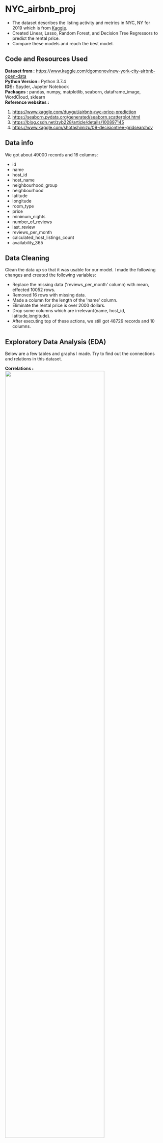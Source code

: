 # NYC_airbnb_proj  
* The dataset describes the listing activity and metrics in NYC, NY for 2019 which is from [Kaggle](https://www.kaggle.com/dgomonov/new-york-city-airbnb-open-data).
* Created Linear, Lasso, Random Forest, and Decision Tree Regressors to predict the rental price.
* Compare these models and reach the best model.

## Code and Resources Used 
**Dataset from :** https://www.kaggle.com/dgomonov/new-york-city-airbnb-open-data  
**Python Version :** Python 3.7.4  
**IDE :** Spyder, Jupyter Notebook  
**Packages :** pandas, numpy, matplotlib, seaborn, dataframe_image, WordCloud, sklearn  
**Reference websites :**
1. https://www.kaggle.com/duygut/airbnb-nyc-price-prediction  
2. https://seaborn.pydata.org/generated/seaborn.scatterplot.html
3. https://blog.csdn.net/zyb228/article/details/100897145
4. https://www.kaggle.com/shotashimizu/09-decisiontree-gridsearchcv

## Data info 
We got about 49000 records and 16 columns:
*	id
*	name
*	host_id
*	host_name
*	neighbourhood_group
*	neighbourhood
*	latitude
*	longitude
*	room_type 
*	price
*	minimum_nights
*	number_of_reviews
*	last_review 
*	reviews_per_month
*	calculated_host_listings_count
*	availability_365 

## Data Cleaning
Clean the data up so that it was usable for our model. I made the following changes and created the following variables:    
* Replace the missing data ('reviews_per_month' column) with mean, effected 10052 rows. 
* Removed 16 rows with missing data.  
* Made a column for the length of the 'name' column.  
* Eliminate the rental price is over 2000 dollars.
* Drop some columns which are irrelevant(name, host_id, latitude,longitude).
* After executing top of these actions, we still got 48729 records and 10 columns.

## Exploratory Data Analysis (EDA)
Below are a few tables and graphs I made. Try to find out the connections and relations in this dataset. 

**Correlations :**      
<img src="https://github.com/JohnnyHsieh1020/NYC_airbnb_proj/blob/main/images/Correlations.png" width=80%, heigh=80%>

**Neighbourhood group :**      
<img src="https://github.com/JohnnyHsieh1020/NYC_airbnb_proj/blob/main/images/neighbourhood_group.png">

**Neighborhood Top 20 :**      
<img src="https://github.com/JohnnyHsieh1020/NYC_airbnb_proj/blob/main/images/neighbourhood.png">

**Room Type :**      
<img src="https://github.com/JohnnyHsieh1020/NYC_airbnb_proj/blob/main/images/room_type.png">

**Price by Neighborhood group :**      
<img src="https://github.com/JohnnyHsieh1020/NYC_airbnb_proj/blob/main/images/price_by_ne_group.png">

**Word Cloud (Name) :**  
<img src="https://github.com/JohnnyHsieh1020/NYC_airbnb_proj/blob/main/images/wordcloud_name.png" width="600">

**Word Cloud (Neighbourhood) :**  
<img src="https://github.com/JohnnyHsieh1020/NYC_airbnb_proj/blob/main/images/wordcloud_neighbourhood.png" width="600">
 
## Model Building
1. By using LabelEncoder. It can transform data into a value between 0 and n_classes-1.
2. I split the data in a 80–20 ratio.
3. I used four different models and evaluated them using Mean Absolute Error(MAE).
    * Linear Regression: NMAE = -64.80  
    * Lasso Regression: NMAE = -64.79
    * Random Forest: NMAE = -60.36
    * Decision Tree Regressor: NMAE = -58.64
4. I also used GridsearchCV to find out the best group of parameters that can optimize the Decision Tree Regressor model.
    * GridsearchCV & Decision Tree Regressor: NMAE =  -57.96

## Model performance
Below are the results. Using GridsearchCV & Decision Tree Regressor has the best performance.  
* Linear Regression: MAE = 66.34
* Lasso Regression: MAE = 66.33
* Random Forest: MAE = 60.94
* Decision Tree Regressor: MAE = 59.96
* GridsearchCV & Decision Tree Regressor: MAE = 58.57
